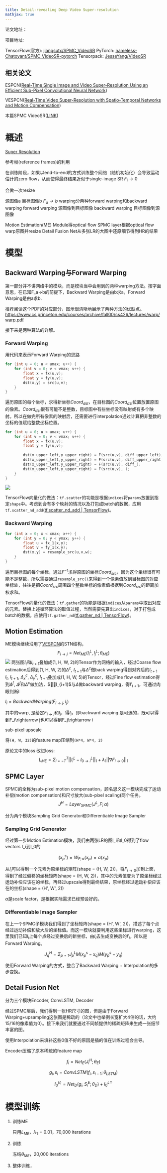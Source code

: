 ```yaml
---
title: Detail-revealing Deep Video Super-resolution
mathjax: true
---
```


论文地址：

项目地址:

TensorFlow(官方): [jiangsutx/SPMC_VideoSR](https://github.com/jiangsutx/SPMC_VideoSR)
PyTorch: [nameless-Chatoyant/SPMC_VideoSR-pytorch](https://github.com/nameless-Chatoyant/SPMC_VideoSR-pytorch)
Tensorpack: [JesseYang/VideoSR](https://github.com/JesseYang/VideoSR)

## 相关论文

ESPCN([Real-Time Single Image and Video Super-Resolution Using an Efficient Sub-Pixel Convolutional Neural Network](https://arxiv.org/abs/1609.05158))

VESPCN([Real-Time Video Super-Resolution with Spatio-Temporal Networks and Motion Compensation](https://arxiv.org/abs/1611.05250))

本篇SPMC VideoSR([LINK]())

# 概述
[Super Resolution]()

参考帧(reference frames)的利用

在训练阶段，如果以end-to-end的方式训练整个网络（随机初始化）会导致运动估计的zero flow，从而使得最终结果近似于single-image SR
$F_i\rightarrow 0$

会做一次resize

源图像a
目标图像b
$F_a\rightarrow b$
warping分两种forward warping和backward warping
forward warping 源图像到目标图像
backward warping 目标图像到源图像

Motion Estimation(ME) Module得optical flow
SPMC layer根据optical flow warp原图并resize
Detail Fusion Net从多张LR的大图中还原细节得到HR的结果
# 模型
## Backward Warping与Forward Warping
第一部分并不讲网络中的模块，而是模块当中会用到的两种warping方法。按字面意思，在已知F_a->b的前提下，Backward Warping是由b求a，Forward Warping是由a求b.

推荐阅读这个PDF的对应部分，图示很清晰地展示了两种方法的优缺点。https://www.cs.princeton.edu/courses/archive/fall00/cs426/lectures/warp/warp.pdf

接下来是两种算法的详解。

### Forward Warping

用代码来表示Forward Warping的思路

```c
for (int u = 0; u < umax; u++) {
	for (int v = 0; v < vmax; v++) {
		float x = fx(u,v);
		float y = fy(u,v);
		dst(x,y) = src(u,v);
	}
}
```

遍历原图的每个坐标，求得新坐标$Coord_{dst}$，在目标图的$Coord_{dst}$位置放置原图的像素。$Coord_{dst}$很有可能不是整数，目标图中有些坐标没有映射或有多个映射。所以在做完所有像素的映射后，还需要进行interpolation通过计算把非整数的坐标的值赋给整数坐标位置。

```c
for (int u = 0; u < umax; u++) {
	for (int v = 0; v < vmax; v++) {
		float x = fx(u,v);
		float y = fy(u,v);
        
		dst(x_upper_left,y_upper_right) = F(src(u,v), diff_upper_left);
        dst(x_upper_left,y_upper_right) = F(src(u,v), diff_upper_right);
        dst(x_upper_left,y_upper_right) = F(src(u,v), diff_);
        dst(x_upper_left,y_upper_right) = F(src(u,v), );
	}
}
```

![](imgs/forward_warping_disadvantages.png)

TensorFlow向量化的做法：`tf.scatter`的功能是根据`indices`将`params`放置到指定`shape`中。考虑到会有多个映射的情况以及打包成batch的数据，应用`tf.scatter_nd_add`([tf.scatter_nd_add  |  TensorFlow](https://www.tensorflow.org/api_docs/python/tf/scatter_nd_add))。

### Backward Warping

```c
for (int x = 0; x < xmax; x++) {
	for (int y = 0; y < ymax; y++) {
		float u = fx_1(x,y);
		float v = fy_1(x,y);
		dst(x,y) = resample_src(u,v,w);
	}
}
```

遍历目标图的每个坐标，通过$F^{-1}$求得原图的坐标$Coord_{src}$，因为这个坐标很有可能不是整数，所以需要通过`resample_src()`来得到一个像素值放到目标图的对应坐标处，往往是把$Coord_{src}$周围四个整数坐标的像素值根据到$Coord_{src}$的距离加权求和。

TensorFlow向量化的做法：`tf.gather`的功能是根据`indices`从`params`中取出对应的元素。替换上述循环算法的取值过程，当然需要先算出`indices`，对于打包成batch的数据，应使用`tf.gather_nd`([tf.gather_nd  |  TensorFlow](https://www.tensorflow.org/api_docs/python/tf/gather_nd))。


## Motion Estimation
ME模块继续沿用了[VESPCN]()的STN结构，
$$F_{i\rightarrow j} = Net_{ME} (I^L_i, I^L_j;\theta_{ME})$$
![](imgs/me.png)
两张图$I_t$和$I_{t+1}$叠加成(1, H, W, 2)的Tensor作为网络的输入，经过Coarse flow estimation后得到(1, H, W, 2)的$\Delta^c$, $I_{t+1}$与$\Delta^c$做back warping得到对齐后的$I_{t+1}$
$I_t$, $I_{t+1}$, $\Delta^c_x$, $\Delta^c_y$, $I_{t+1}$叠加成(1, H, W, 5)的Tensor，经过Fine flow estimation得到$\Delta^f$, $\Delta^f$和$\Delta^c$做加法，$I_{i+1}$与$\Delta$做backward warping，得$I'_{t+1}$，可通过肉眼判断l

$I_i = BackwardWarping(F_{i\rightarrow j}, I_j)$

其中的warp, 是给定$F_{i\rightarrow j}$和$I_j$，得$I_i$，即backward warping
是可选的，既可以得到F_i\rightarrow j也可以得到F_j\rightarrow i

sub-pixel upscale

将`(H, W, 32)`的feature map压缩到`(H*4, W*4, 2)`

原论文中的loss
改进loss:$$L_{ME} = \Sigma^T_{i=-T}||I^L_i - I^L_{0\rightarrow i}||_1 + \lambda_1 ||\nabla F_{i\rightarrow 0}||_1$$


## SPMC Layer
SPMC的全称为sub-pixel motion compensation，顾名思义这一模块完成了运动补偿(motion compensation)和尺寸放大(sub-pixel scaling)两个任务。
$$J^H=Layer_{SPMC}(J^L,F;\alpha)$$

分为两个模块Sampling Grid Generator和Differentiable Image Sampler
### Sampling Grid Generator
经过第一步Motion Estimation模块，我们由两张LR的图I_i和I_0得到了flow vectors I_i到I_0的

$$(x^s_p) = W_{F;\alpha}(x_p) = \alpha (x_p)$$

从$I_i$可以得到一个元素为原坐标的矩阵(shape = (H, W, 2))，将$F_{i\rightarrow 0}$加到上面，得到了经过偏移的坐标矩阵(shape = (H, W, 2))，其中的元素值变为了原坐标经过运动补偿应该在的坐标，再经过upscale得到最终结果，原坐标经过运动补偿应该在的坐标(shape = (H', W', 2))

$\alpha$是scale factor，是根据实际需求已经预设好的。

### Differentiable Image Sampler
在上一个SPMC子模块我们得到了坐标矩阵(shape = (H', W', 2))，描述了每个点经过运动补偿和放大后的坐标值。而这一模块就要利用这些坐标进行warping，这里我们已知$I_i$上每个点经过变换后的新坐标，由$I_i$去生成变换后的$I'_i$，所以是Forward Warping。

$$J^H_q = \Sigma_{p = 1}J^L_pM(x^s_p-x_q)M(y^s_p-y_q)$$

使用Forward Warping的方式，整合了Backward Warping + Interpolation的多步变换。

## Detail Fusion Net
分为三个模块Encoder, ConvLSTM, Decoder

经过SPMC层后，我们得到一张HR尺寸的图，但是由于Forward Warping+upsampling这张图是稀疏的（论文中也举例长宽扩大4倍的话，大约15/16的像素值为0）。接下来我们就要通过不同帧提供的稀疏矩阵来生成一张细节丰富的图。

使用Interpolation来填补这些0值不好的原因是插的值在训练过程会主导。

Encoder压缩了原本稀疏的feature map

$$f_i = Net_E(J^H_i;\theta_E)$$

$$g_i,s_i = ConvLSTM(f_i,s_{i-1};\theta_{LSTM})$$

$$I^{(i)}_0 = Net_D(g_i, S^E_i;\theta_D) + I^{L\uparrow}_0$$

# 模型训练

1. 训练ME

   只用$L_{ME}$，$\lambda_1 = 0.01$，70,000 iterations

2. 训练

   冻结$\theta_{ME}$，20,000 iterations

3. 整体训练，